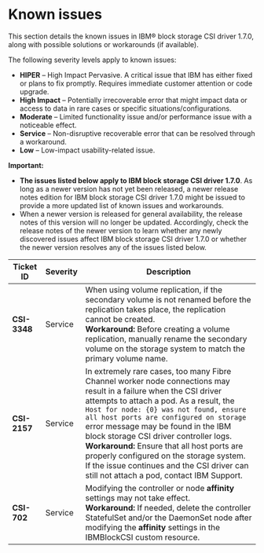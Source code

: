 # Known issues

This section details the known issues in IBM® block storage CSI driver 1.7.0, along with possible solutions or workarounds (if available).

The following severity levels apply to known issues:

-   **HIPER** – High Impact Pervasive. A critical issue that IBM has either fixed or plans to fix promptly. Requires immediate customer attention or code upgrade.
-   **High Impact** – Potentially irrecoverable error that might impact data or access to data in rare cases or specific situations/configurations.
-   **Moderate** – Limited functionality issue and/or performance issue with a noticeable effect.
-   **Service** – Non-disruptive recoverable error that can be resolved through a workaround.
-   **Low** – Low-impact usability-related issue.

**Important:**

-   **The issues listed below apply to IBM block storage CSI driver 1.7.0**. As long as a newer version has not yet been released, a newer release notes edition for IBM block storage CSI driver 1.7.0 might be issued to provide a more updated list of known issues and workarounds.
-   When a newer version is released for general availability, the release notes of this version will no longer be updated. Accordingly, check the release notes of the newer version to learn whether any newly discovered issues affect IBM block storage CSI driver 1.7.0 or whether the newer version resolves any of the issues listed below.

|Ticket ID|Severity|Description|
|---------|--------|-----------|
|**CSI-3348**|Service|When using volume replication, if the secondary volume is not renamed before the replication takes place, the replication cannot be created.<br />**Workaround:** Before creating a volume replication, manually rename the secondary volume on the storage system to match the primary volume name.|
|**CSI-2157**|Service|In extremely rare cases, too many Fibre Channel worker node connections may result in a failure when the CSI driver attempts to attach a pod. As a result, the `Host for node: {0} was not found, ensure all host ports are configured on storage` error message may be found in the IBM block storage CSI driver controller logs. <br />**Workaround:** Ensure that all host ports are properly configured on the storage system. If the issue continues and the CSI driver can still not attach a pod, contact IBM Support.|
|**CSI-702**|Service|Modifying the controller or node **affinity** settings may not take effect. <br />**Workaround:** If needed, delete the controller StatefulSet and/or the DaemonSet node after modifying the **affinity** settings in the IBMBlockCSI custom resource.|

